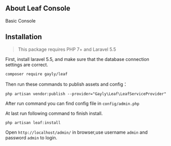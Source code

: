 ## About Leaf Console

Basic Console

Installation
------------

> This package requires PHP 7+ and Laravel 5.5

First, install laravel 5.5, and make sure that the database connection settings are correct.

```
composer require gayly/leaf
```

Then run these commands to publish assets and config：

```
php artisan vendor:publish --provider="Gayly\Leaf\LeafServiceProvider"
```
After run command you can find config file in `config/admin.php`

At last run following command to finish install.
```
php artisan leaf:install
```

Open `http://localhost/admin/` in browser,use username `admin` and password `admin` to login.
